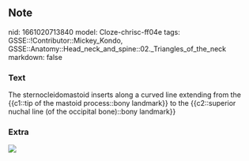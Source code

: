 ## Note
nid: 1661020713840
model: Cloze-chrisc-ff04e
tags: GSSE::!Contributor::Mickey_Kondo, GSSE::Anatomy::Head_neck_and_spine::02._Triangles_of_the_neck
markdown: false

### Text
The sternocleidomastoid inserts along a curved line extending from the {{c1::tip of the mastoid process::bony landmark}} to the {{c2::superior nuchal line (of the occipital bone)::bony landmark}}

### Extra
<img src="070417_0808_Sternocleid1.jpg">
